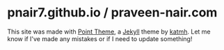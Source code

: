 # pnair7.github.io / praveen-nair.com

This site was made with [Point Theme](https://github.com/katmh/point-theme), a [Jekyll](https://jekyllrb.com/) theme by [katmh](https://github.com/katmh). Let me know if I've made any mistakes or if I need to update something!
